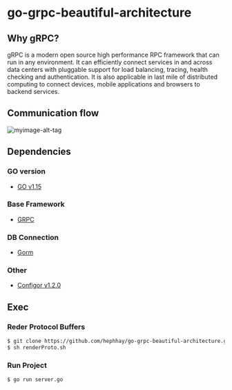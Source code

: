 # go-grpc-beautiful-architecture


## Why gRPC?

gRPC is a modern open source high performance RPC framework that can run in any environment. It can efficiently connect services in and across data centers with pluggable support for load balancing, tracing, health checking and authentication. It is also applicable in last mile of distributed computing to connect devices, mobile applications and browsers to backend services.


## Communication flow


![myimage-alt-tag](https://cdn-images-1.medium.com/max/1600/1*4COSgdUTh2fmJJJpONJVVw.png) 


## Dependencies

### GO version

- [GO v1.15](https://golang.org)

### Base Framework
- [GRPC](https://grpc.io/docs/languages/go/quickstart/)

### DB Connection
- [Gorm](https://github.com/jinzhu/gorm)

### Other
- [Configor v1.2.0](https://github.com/jinzhu/configor)


## Exec

### Reder Protocol Buffers
```sh
$ git clone https://github.com/hephhay/go-grpc-beautiful-architecture.git
$ sh renderProto.sh
```
### Run Project
```sh
$ go run server.go
```
